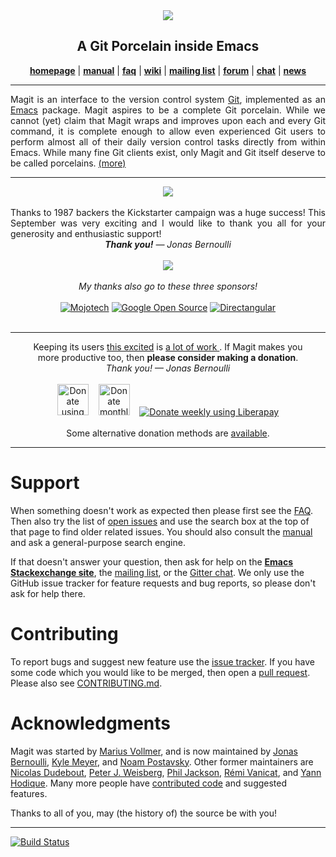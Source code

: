 <div align="center"><img src="https://magit.vc/assets/magit-168x200px.png"/></div>
<h2 align="center">A Git Porcelain inside Emacs</h2>
<p align="center">
  <a href="https://magit.vc"><b>homepage</b></a> |
  <a href="https://magit.vc/manual"><b>manual</b></a> |
  <a href="https://magit.vc/manual/magit/FAQ.html"><b>faq</b></a> |
  <a href="https://github.com/magit/magit/wiki"><b>wiki</b></a> |
  <a href="https://groups.google.com/forum/?fromgroups#!forum/magit"><b>mailing list</b></a> |
  <a href="https://emacs.stackexchange.com/questions/tagged/magit"><b>forum</b></a> |
  <a href="https://gitter.im/magit/magit"><b>chat</b></a> |
  <a href="https://twitter.com/magit_emacs"><b>news</b></a>
</p>
<hr>

<p align="justify">
  Magit is an interface to the version control system
  <a href="https://git-scm.com">Git</a>, implemented as an
  <a href="https://www.gnu.org/software/emacs">Emacs</a> package.
  Magit aspires to be a complete Git porcelain.  While we cannot
  (yet) claim that Magit wraps and improves upon each and every Git
  command, it is complete enough to allow even experienced Git users
  to perform almost all of their daily version control tasks directly
  from within Emacs.  While many fine Git clients exist, only Magit
  and Git itself deserve to be called porcelains.
  <a href="https://magit.vc/about">(more)</a>
</p>
<hr>

<div align="center">
  <a href="https://www.kickstarter.com/projects/1681258897/its-magit-the-magical-git-client/updates">
    <img src="https://magit.vc/assets/kickstarter-k.png">
  </a>
</div>
<br>
<div align="justify">
  Thanks to 1987 backers the Kickstarter campaign was a huge success!
  This September was very exciting and I would like to thank you all
  for your generosity and enthusiastic support!
</div>
<div align="center">
  <em><b>Thank you!</b> &mdash; Jonas Bernoulli</em><br><br>
  <img src="https://magit.vc/assets/pixel-heart.png">
</div>
<br>
<div align="center">
  <em>My thanks also go to these three sponsors!</em><br><br>
  <a href="https://www.mojotech.com/about">
    <img title="Mojotech"
         alt="Mojotech"
         src="https://magit.vc/assets/mojotech.png"></a>
  <a href="https://opensource.google.com">
    <img title="Google Open Source"
         alt="Google Open Source"
         src="https://magit.vc/assets/google-os.png"></a>
  <a href="http://www.directangular.com">
    <img title="Directangular"
         alt="Directangular"
         src="https://magit.vc/assets/directangular.png"></a>
</div>
<br>
<hr>

<div align="center">
  Keeping its users <a href= "https://magit.vc/quotes">this excited</a> is
  <a href="https://magit.vc/stats/authors.html#cumulated_added_lines_of_code_per_author">
    a lot of work
  </a>.
  If Magit makes you <br> more productive too,
  then <b>please consider making a donation</b>.
</div>
<div align="center">
  <em>Thank you! &mdash; Jonas Bernoulli</em>
</div>
<br>
<div align="center">
  <a href="https://www.paypal.me/JonasBernoulli/20">
    <img title="Donate using PayPal"
         alt="Donate using PayPal"
		 style="height: 50px; width: auto;"
         src="https://magit.vc/assets/paypal.png"></a>
  &nbsp;&nbsp;
  <a href="https://www.patreon.com/tarsius">
    <img title="Donate monthly using Patreon"
         alt="Donate monthly using Patreon"
		 style="height: 50px; width: auto;"
         src="https://magit.vc/assets/patreon-50px.png"></a>
  &nbsp;&nbsp;
  <a href="https://liberapay.com/magit">
     <img title="Donate weekly using Liberapay"
          alt="Donate weekly using Liberapay"
          src="https://magit.vc/assets/liberapay-50px.png"></a>
</div>
<br>
<div align="center">
  Some alternative donation methods are <a href="https://magit.vc/donate">available</a>.
</div>
<hr>

Support
=======

When something doesn't work as expected then please first see the
[FAQ][faq].  Then also try the list of [open issues][issues] and use
the search box at the top of that page to find older related issues.
You should also consult the [manual][manual] and ask a general-purpose
search engine.

If that doesn't answer your question, then ask for help on the
**[Emacs Stackexchange site][forum]**, the [mailing list][list], or
the [Gitter chat][chat].  We only use the GitHub issue tracker for
feature requests and bug reports, so please don't ask for help there.

Contributing
============

To report bugs and suggest new feature use the
[issue tracker][issues].  If you have some code which you would like
to be merged, then open a [pull request][pulls]. Please also see
[CONTRIBUTING.md][contrib].

Acknowledgments
===============

Magit was started by [Marius Vollmer][marius], and is now maintained
by [Jonas Bernoulli][jonas], [Kyle Meyer][kyle], and
[Noam Postavsky][noam].  Other former maintainers are
[Nicolas Dudebout][nicolas], [Peter J. Weisberg][peter],
[Phil Jackson][phil], [Rémi Vanicat][remi], and [Yann Hodique][yann].
Many more people have [contributed code][authors] and suggested
features.

Thanks to all of you, may (the history of) the source be with you!

***
[![Build Status](https://travis-ci.org/magit/magit.svg?branch=master)](https://travis-ci.org/magit/magit)

[contrib]: https://github.com/magit/magit/blob/master/CONTRIBUTING.md
[issues]:  https://github.com/magit/magit/issues
[pulls]:   https://github.com/magit/magit/pulls

[authors]: https://magit.vc/stats/authors.html
[faq]:     https://magit.vc/manual/magit/FAQ.html
[manual]:  https://magit.vc/manual

[chat]:    https://gitter.im/magit/magit
[forum]:   https://emacs.stackexchange.com/questions/tagged/magit
[list]:    https://groups.google.com/forum/?fromgroups#!forum/magit

[jonas]:   https://emacsair.me
[kyle]:    https://github.com/kyleam
[marius]:  https://github.com/mvollmer
[nicolas]: http://dudebout.com
[noam]:    https://github.com/npostavs
[peter]:   https://github.com/pjweisberg
[phil]:    https://github.com/philjackson
[remi]:    https://github.com/vanicat
[yann]:    http://www.hodique.info
